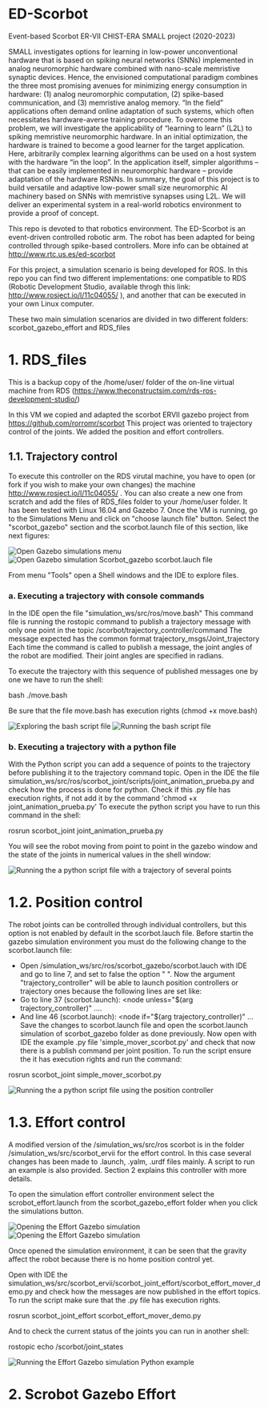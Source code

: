# ED-Scorbot
Event-based Scorbot ER-VII
CHIST-ERA SMALL project (2020-2023)

SMALL investigates options for learning in low-power unconventional hardware that is based on spiking neural networks (SNNs) 
implemented in analog neuromorphic hardware combined with nano-scale memristive synaptic devices. Hence, the envisioned computational 
paradigm combines the three most promising avenues for minimizing energy consumption in hardware: (1) analog neuromorphic computation, 
(2) spike-based communication, and (3) memristive analog memory. “In the field” applications often demand online adaptation of such 
systems, which often necessitates hardware-averse training procedure. To overcome this problem, we will investigate the applicability 
of “learning to learn” (L2L) to spiking memristive neuromorphic hardware. In an initial optimization, the hardware is trained to become 
a good learner for the target application. Here, arbitrarily complex learning algorithms can be used on a host system with the hardware 
“in the loop”. In the application itself, simpler algorithms – that can be easily implemented in neuromorphic hardware – provide 
adaptation of the hardware RSNNs. In summary, the goal of this project is to build versatile and adaptive low-power small size 
neuromorphic AI machinery based on SNNs with memristive synapses using L2L. We will deliver an experimental system in a real-world 
robotics environment to provide a proof of concept.

This repo is devoted to that robotics environment. The ED-Scorbot is an event-driven controlled robotic arm. The robot has been adapted 
for being controlled through spike-based controllers. More info can be obtained at http://www.rtc.us.es/ed-scorbot 

For this project, a simulation scenario is being developed for ROS. In this repo you can find two different implementations: one compatible 
to RDS (Robotic Development Studio, available throgh this link: http://www.rosject.io/l/11c04055/ ), and another that can be executed in 
your own Linux computer.

These two main simulation scenarios are divided in two different folders: scorbot_gazebo_effort and RDS_files

# 1. RDS_files
This is a backup copy of the /home/user/ folder of the on-line virtual machine from RDS (https://www.theconstructsim.com/rds-ros-development-studio/)

In this VM we copied and adapted the scorbot ERVII gazebo project from https://github.com/rorromr/scorbot 
This project was oriented to trajectory control of the joints. We added the position and effort controllers.

## 1.1. Trajectory control
To execute this controller on the RDS virutal machine, you have to open (or fork if you wish to make your own changes) the machine 
http://www.rosject.io/l/11c04055/ . You can also create a new one from scratch and add the files of RDS_files folder to your /home/user 
folder. It has been tested with Linux 16.04 and Gazebo 7. Once the VM is running, go to the Simulations Menu and click on "choose launch 
file" button. Select the "scorbot_gazebo" section and the scorbot.launch file of this section, like next figures:

![Open Gazebo simulations menu](RDS_Trajectory_step1.png)
![Open Gazebo simulation Scorbot_gazebo scorbot.lauch file](RDS_Trajectory_step2.png)

From menu "Tools" open a Shell windows and the IDE to explore files.

### a. Executing a trajectory with console commands

In the IDE open the file "simulation_ws/src/ros/move.bash"
This command file is running the rostopic command to publish a trajectory message with only one point in the topic
/scorbot/trajectory_controller/command
The message expected has the common format trajectory_msgs/Joint_trajectory
Each time the command is called to publish a message, the joint angles of the robot are modified. Their joint angles are specified in 
radians.

To execute the trajectory with this sequence of published messages one by one we have to run the shell:

bash ./move.bash

Be sure that the file move.bash has execution rights (chmod +x move.bash)

![Exploring the bash script file](RDS_Trajectory_step3.png)
![Running the bash script file](RDS_Trajectory_step4.png)

### b. Executing a trajectory with a python file
With the Python script you can add a sequence of points to the trajectory before publishing it to the trajectory command topic.
Open in the IDE the file simulation_ws/src/ros/scorbot_joint/scripts/joint_animation_prueba.py and check how the process is done 
for python. Check if this .py file has execution rights, if not add it by the command 'chmod +x joint_animation_prueba.py' 
To execute the python script you have to run this command in the shell:

rosrun scorbot_joint joint_animation_prueba.py

You will see the robot moving from point to point in the gazebo window and the state of the joints in numerical values in the shell 
window:

![Running the a python script file with a trajectory of several points](RDS_Trajectory_python.png)

# 1.2. Position control
The robot joints can be controlled through individual controllers, but this option is not enabled by default in the scorbot.lauch file. Before startin the gazebo simulation environment you must do the following change to the scorbot.launch file:

- Open /simulation_ws/src/ros/scorbot_gazebo/scorbot.lauch with IDE and go to line 7, and set to false the option " <arg name="trajectory_controller" default="false"/>". Now the argument "trajectory_controller" will be able to launch position controllers or trajectory ones because the following lines are set like: 
- Go to line 37 (scorbot.launch):
   <!-- Use individual controllers -->
    <node unless="$(arg trajectory_controller)" ....
- And line 46 (scorbot.launch):
    <!-- Use trajectory controllers -->
    <node if="$(arg trajectory_controller)" ...
Save the changes to scorbot.launch file and open the scorbot.launch simulation of scorbot_gazebo folder as done previously.
Now open with IDE the example .py file 'simple_mover_scorbot.py' and check that now there is a publish command per joint position.
To run the script ensure the it has execution rights and run the command:

rosrun scorbot_joint simple_mover_scorbot.py

![Running the a python script file using the position controller](RDS_Position_python.png)

# 1.3. Effort control
A modified version of the /simulation_ws/src/ros scorbot is in the folder /simulation_ws/src/scorbot_ervii for the effort control. In this case several changes has been made to .launch, .yalm, .urdf files mainly. A script to run an example is also provided. Section 2 explains this controller with more details.

To open the simulation effort controller environment select the scrobot_effort.launch from the scorbot_gazebo_effort folder when you click the simulations button.

![Opening the Effort Gazebo simulation](RDS_Effort_python_step1.png)
![Opening the Effort Gazebo simulation](RDS_Effort_python_step2.png)

Once opened the simulation environment, it can be seen that the gravity affect the robot because there is no home position control yet.

Open with IDE the simulation_ws/src/scorbot_ervii/scorbot_joint_effort/scorbot_effort_mover_demo.py and check how the messages are now published in the effort topics.
To run the script make sure that the .py file has execution rights.

rosrun scorbot_joint_effort scorbot_effort_mover_demo.py

And to check the current status of the joints you can run in another shell:

rostopic echo /scorbot/joint_states

![Running the Effort Gazebo simulation Python example](RDS_Effort_python_step2.png)

# 2. Scrobot Gazebo Effort
